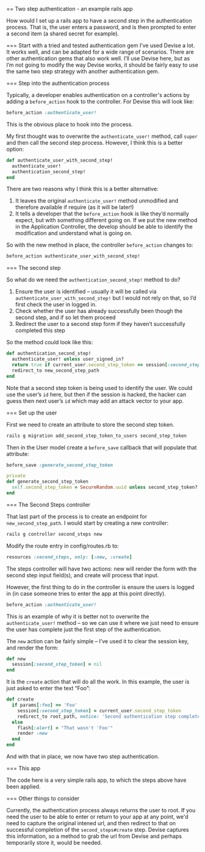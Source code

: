== Two step authentication - an example rails app

How would I set up a rails app to have a second step in the authentication process. 
That is, the user enters a password, and is then prompted to enter a second item 
(a shared secret for example).

=== Start with a tried and tested authentication gem
I’ve used Devise a lot. It works well, and can be adapted for a wide range of scenarios. 
There are other authentication gems that also work well. I’ll use Devise here, but as 
I’m not going to modify the way Devise works, it should be fairly easy to use the 
same two step strategy with another authentication gem.

=== Step into the authentication process

Typically, a developer enables authentication on a controller's actions by adding a 
`before_action` hook to the controller. For Devise this will look like:

```ruby
before_action :authenticate_user!
```

This is the obvious place to hook into the process. 

My first thought was to overwrite the `authenticate_user!` method, call `super` and 
then call the second step process. However, I think this is a better option:


```ruby
def authenticate_user_with_second_step!
  authenticate_user!
  authentication_second_step!
end
```

There are two reasons why I think this is a better alternative:

1.  It leaves the original `authenticate_user!` method unmodified and therefore available 
    if require (as it will be later!)
2.  It tells a developer that the `before_action` hook is like they’d normally expect, 
    but with something different going on. If we put the new method in the Application 
    Controller, the develop should be able to identify the modification and understand 
    what is going on.

So with the new method in place, the controller `before_action` changes to:

```ruby
before_action authenticate_user_with_second_step!
```

=== The second step

So what do we need the `authentication_second_step!` method to do?

1.  Ensure the user is identified – usually it will be called via 
    `authenticate_user_with_second_step!` but I would not rely on that, so I’d first 
    check the user in logged in.
2.  Check whether the user has already successfully been though the second step, and if 
    so let them proceed
3.  Redirect the user to a second step form if they haven’t successfully completed this 
    step

So the method could look like this:

```ruby
def authentication_second_step!
  authenticate_user! unless user_signed_in?
  return true if current_user.second_step_token == session[:second_step_token]
  redirect_to new_second_step_path
end
```

Note that a second step token is being used to identify the user. We could use the user’s 
`id` here, but then if the session is hacked, the hacker can guess then next user’s `id` 
which may add an attack vector to your app.

=== Set up the user

First we need to create an attribute to store the second step token.

```ruby
rails g migration add_second_step_token_to_users second_step_token
```

Then in the User model create a `before_save` callback that will populate that attribute:

```ruby
before_save :generate_second_step_token

private
def generate_second_step_token
  self.second_step_token = SecureRandom.uuid unless second_step_token?
end
```

=== The Second Steps controller

That last part of the process is to create an endpoint for `new_second_step_path`. I 
would start by creating a new controller:

```ruby
rails g controller second_steps new
```

Modify the route entry in config/routes.rb to:

```ruby
resources :second_steps, only: [:new, :create]
```

The steps controller will have two actions: new will render the form with the second 
step input field(s), and create will process that input.

However, the first thing to do in the controller is ensure the users is logged in 
(in case someone tries to enter the app at this point directly).

```ruby 
before_action :authenticate_user!
```

This is an example of why it is better not to overwrite the `authenticate_user!` method – 
so we can use it where we just need to ensure the user has complete just the first step 
of the authentication.

The `new` action can be fairly simple – I’ve used it to clear the session key, and render 
the form:

```ruby
def new
  session[:second_step_token] = nil
end
```

It is the `create` action that will do all the work. In this example, the user is just 
asked to enter the text “Foo”:

```ruby
def create
  if params[:foo] == 'Foo'
    session[:second_step_token] = current_user.second_step_token
    redirect_to root_path, notice: 'Second authentication step completed'
  else
    flash[:alert] = "That wasn't 'Foo'"
    render :new
  end
end
```

And with that in place, we now have two step authentication.

=== This app

The code here is a very simple rails app, to which the steps above have been applied.

=== Other things to consider

Currently, the authentication process always returns the user to root. If you need
the user to be able to enter or return to your app at any point, we'd need to 
capture the original intened url, and then redirect to that on successful completion
of the `second_steps#create` step. Devise captures this information, so a method to
grab the url from Devise and perhaps temporarily store it, would be needed.